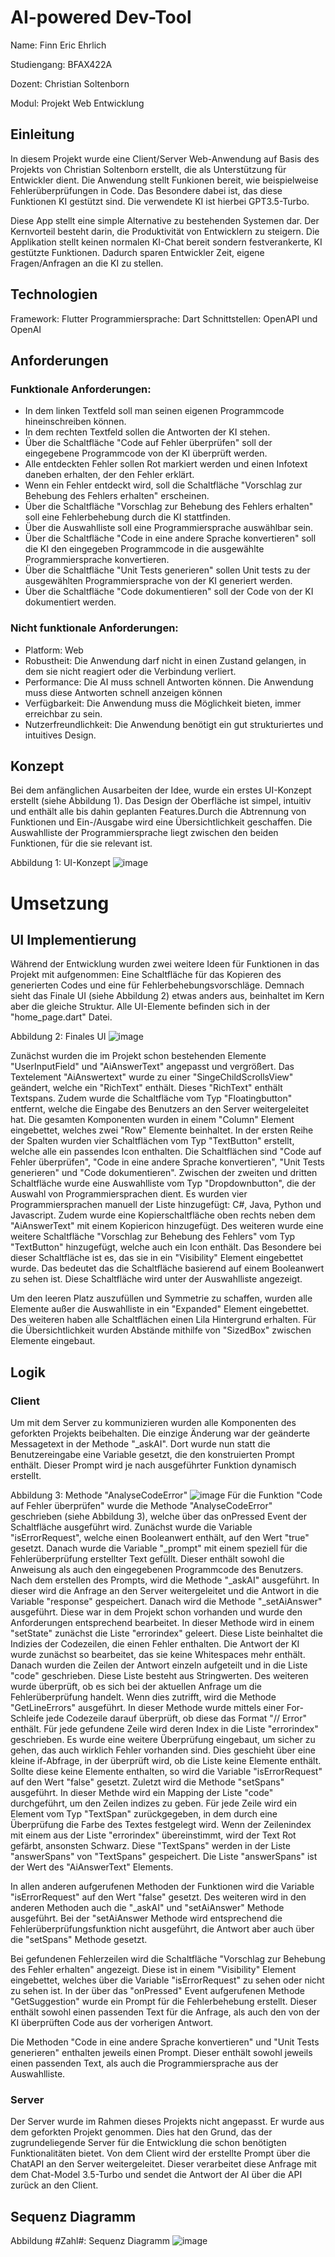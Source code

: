# AI-powered Dev-Tool
  Name: Finn Eric Ehrlich
  
  Studiengang: BFAX422A

  Dozent: Christian Soltenborn
  
  Modul: Projekt Web Entwicklung

## Einleitung
   In diesem Projekt wurde eine Client/Server Web-Anwendung auf Basis des Projekts von Christian Soltenborn erstellt, die als Unterstützung für Entwickler dient. Die Anwendung stellt Funkionen bereit, wie     beispielweise Fehlerüberprüfungen in Code. Das Besondere dabei ist, das diese Funktionen KI gestützt sind. Die verwendete KI ist hierbei GPT3.5-Turbo.

   Diese App stellt eine simple Alternative zu bestehenden Systemen dar. Der Kernvorteil besteht darin, die Produktivität von Entwicklern zu steigern.
   Die Applikation stellt keinen normalen KI-Chat bereit sondern festverankerte, KI gestützte Funktionen. Dadurch sparen Entwickler Zeit, eigene Fragen/Anfragen an die KI zu stellen.

## Technologien
   Framework: Flutter
   Programmiersprache: Dart
   Schnittstellen: OpenAPI und OpenAI
  
## Anforderungen

### Funktionale Anforderungen:
- In dem linken Textfeld soll man seinen eigenen Programmcode hineinschreiben können.
- In dem rechten Textfeld sollen die Antworten der KI stehen.
- Über die Schaltfläche "Code auf Fehler überprüfen" soll der eingegebene Programmcode von der KI überprüft werden.
- Alle entdeckten Fehler sollen Rot markiert werden und einen Infotext daneben erhalten, der den Fehler erklärt.
- Wenn ein Fehler entdeckt wird, soll die Schaltfläche "Vorschlag zur Behebung des Fehlers erhalten" erscheinen.
- Über die Schaltfläche "Vorschlag zur Behebung des Fehlers erhalten" soll eine Fehlerbehebung durch die KI stattfinden.
- Über die Auswahlliste soll eine Programmiersprache auswählbar sein.
- Über die Schaltfläche "Code in eine andere Sprache konvertieren" soll die KI den eingegeben Programmcode in die ausgewählte Programmiersprache konvertieren.
- Über die Schaltfläche "Unit Tests generieren" sollen Unit tests zu der ausgewählten Programmiersprache von der KI generiert werden.
- Über die Schaltfläche "Code dokumentieren" soll der Code von der KI dokumentiert werden.

### Nicht funktionale Anforderungen:
- Platform: Web
- Robustheit: Die Anwendung darf nicht in einen Zustand gelangen, in dem sie nicht reagiert oder die Verbindung verliert.
- Performance: Die AI muss schnell Antworten können. Die Anwendung muss diese Antworten schnell anzeigen können
- Verfügbarkeit: Die Anwendung muss die Möglichkeit bieten, immer erreichbar zu sein.
- Nutzerfreundlichkeit: Die Anwendung benötigt ein gut strukturiertes und intuitives Design.
   
## Konzept
  Bei dem anfänglichen Ausarbeiten der Idee, wurde ein erstes UI-Konzept erstellt (siehe Abbildung 1). Das Design der Oberfläche ist simpel, intuitiv und enthält
  alle bis dahin geplanten Features.Durch die Abtrennung von Funktionen und Ein-/Ausgabe wird eine Übersichtlichkeit geschaffen. 
  Die Auswahlliste der Programmiersprache liegt zwischen den beiden Funktionen, für die sie relevant ist.
  
  Abbildung 1: UI-Konzept
  ![image](https://github.com/FinnEhrl/web_entwicklung_BFAX422A/assets/147406212/2ff00b0a-482f-44f5-b176-5a36c26b3ba7)

# Umsetzung

## UI Implementierung
   Während der Entwicklung wurden zwei weitere Ideen für Funktionen in das Projekt mit aufgenommen: Eine Schaltfläche für das Kopieren des generierten Codes und eine für Fehlerbehebungsvorschläge.
   Demnach sieht das Finale UI (siehe Abbildung 2) etwas anders aus, beinhaltet im Kern aber die gleiche Struktur. Alle UI-Elemente befinden sich in der "home_page.dart" Datei.

   Abbildung 2: Finales UI
   ![image](https://github.com/FinnEhrl/web_entwicklung_BFAX422A/assets/147406212/9c4fafca-b8e8-4f8f-bcfe-f3680b3d3733)

   Zunächst wurden die im Projekt schon bestehenden Elemente "UserInputField" und "AiAnswerText" angepasst und vergrößert. Das Textelement "AiAnswertext"
   wurde zu einer "SingeChildScrollsView" geändert, welche ein "RichText" enthält. Dieses "RichText" enthält Textspans.
   Zudem wurde die Schaltfläche vom Typ "Floatingbutton" entfernt, welche die Eingabe des Benutzers an den Server weitergeleitet hat.
   Die gesamten Komponenten wurden in einem "Column" Element eingebettet, welches zwei "Row" Elemente beinhaltet.
   In der ersten Reihe der Spalten wurden vier Schaltflächen vom Typ "TextButton" erstellt, welche alle ein passendes Icon enthalten.
   Die Schaltflächen sind "Code auf Fehler überprüfen", "Code in eine andere Sprache konvertieren", "Unit Tests generieren" und "Code dokumentieren".
   Zwischen der zweiten und dritten Schaltfläche wurde eine Auswahlliste vom Typ "Dropdownbutton", die der Auswahl von Programmiersprachen dient.
   Es wurden vier Programmiersprachen manuell der Liste hinzugefügt: C#, Java, Python und Javascript.
   Zudem wurde eine Kopierschaltfläche oben rechts neben dem "AiAnswerText" mit einem Kopiericon hinzugefügt.
   Des weiteren wurde eine weitere Schaltfläche "Vorschlag zur Behebung des Fehlers" vom Typ "TextButton" hinzugefügt, welche auch ein Icon enthält. 
   Das Besondere bei dieser Schaltfläche ist es, das sie in ein "Visibility" Element eingebettet wurde. 
   Das bedeutet das die Schaltfläche basierend auf einem Booleanwert zu sehen ist. Diese Schaltfläche wird unter der Auswahlliste angezeigt.
   
   Um den leeren Platz auszufüllen und Symmetrie zu schaffen, wurden alle Elemente außer die Auswahlliste in ein "Expanded" Element eingebettet. Des weiteren haben alle Schaltflächen einen Lila 
   Hintergrund erhalten. Für die Übersichtlichkeit wurden Abstände mithilfe von "SizedBox" zwischen Elemente eingebaut.
   
## Logik
### Client
  Um mit dem Server zu kommunizieren wurden alle Komponenten des geforkten Projekts beibehalten. Die einzige Änderung war der geänderte Messagetext in der Methode "_askAI".
  Dort wurde nun statt die Benutzereingabe eine Variable gesetzt, die den konstruierten Prompt enthält. Dieser Prompt wird je nach ausgeführter Funktion dynamisch erstellt.

  Abbildung 3: Methode "AnalyseCodeError"
  ![image](https://github.com/FinnEhrl/web_entwicklung_BFAX422A/assets/147406212/f1f22669-adb2-4e81-9373-0c550c4bb6db)
  Für die Funktion "Code auf Fehler überprüfen" wurde die Methode "AnalyseCodeError" geschrieben (siehe Abbildung 3), welche über das onPressed Event der Schaltfläche ausgeführt wird.
  Zunächst wurde die Variable "isErrorRequest", welche einen Booleanwert enthält, auf den Wert "true" gesetzt. Danach wurde die Variable "_prompt" mit einem speziell für die Fehlerüberprüfung erstellter 
  Text gefüllt. Dieser enthält sowohl die Anweisung als auch den eingegebenen Programmcode des Benutzers. Nach dem erstellen des Prompts, wird die Methode "_askAI" ausgeführt. 
  In dieser wird die Anfrage an den Server weitergeleitet und die Antwort in die Variable "response" gespeichert. Danach wird die Methode "_setAiAnswer" ausgeführt.
  Diese war in dem Projekt schon vorhanden und wurde den Anforderungen entsprechend bearbeitet.
  In dieser Methode wird in einem "setState" zunächst die Liste "errorindex" geleert. Diese Liste beinhaltet die Indizies der Codezeilen, die einen Fehler enthalten.
  Die Antwort der KI wurde zunächst so bearbeitet, das sie keine Whitespaces mehr enthält. Danach wurden die Zeilen der Antwort einzeln aufgeteilt und in die Liste "code" geschrieben.
  Diese Liste besteht aus Stringwerten. Des weiteren wurde überprüft, ob es sich bei der aktuellen Anfrage um die Fehlerüberprüfung handelt. 
  Wenn dies zutrifft, wird die Methode "GetLineErrors" ausgeführt. In dieser Methode wurde mittels einer For-Schleife jede Codezeile darauf überprüft, ob diese das Format "// Error" enthält.
  Für jede gefundene Zeile wird deren Index in die Liste "errorindex" geschrieben. Es wurde eine weitere Überprüfung eingebaut, um sicher zu gehen, das auch wirklich Fehler vorhanden sind.
  Dies geschieht über eine kleine if-Abfrage, in der überprüft wird, ob die Liste keine Elemente enthält. Sollte diese keine Elemente enthalten, so wird die Variable "isErrorRequest" auf den Wert "false" 
  gesetzt. Zuletzt wird die Methode "setSpans" ausgeführt. In dieser Methde wird ein Mapping der Liste "code" durchgeführt, um den Zeilen indizes zu geben.
  Für jede Zeile wird ein Element vom Typ "TextSpan" zurückgegeben, in dem durch eine Überprüfung die Farbe des Textes festgelegt wird.
  Wenn der Zeilenindex mit einem aus der Liste "errorindex" übereinstimmt, wird der Text Rot gefärbt, ansonsten Schwarz. Diese "TextSpans" werden in der Liste "answerSpans" von "TextSpans" gespeichert.
  Die Liste "answerSpans" ist der Wert des "AiAnswerText" Elements.

  In allen anderen aufgerufenen Methoden der Funktionen wird die Variable "isErrorRequest" auf den Wert "false" gesetzt. Des weiteren wird in den anderen Methoden auch die "_askAI" und "setAiAnswer" 
  Methode ausgeführt. Bei der "setAiAnswer Methode wird entsprechend die Fehlerüberprüfungsfunktion nicht ausgeführt, die Antwort aber auch über die "setSpans" Methode gesetzt.
  
  Bei gefundenen Fehlerzeilen wird die Schaltfläche "Vorschlag zur Behebung des Fehler erhalten" angezeigt. Diese ist in einem "Visibility" Element eingebettet, welches über die Variable "isErrorRequest"    zu sehen oder nicht zu sehen ist. In der über das "onPressed" Event aufgerufenen Methode "GetSuggestion" wurde ein Prompt für die Fehlerbehebung erstellt. Dieser enthält sowohl einen passenden Text für 
  die Anfrage, als auch den von der KI überprüften Code aus der vorherigen Antwort.


  Die Methoden "Code in eine andere Sprache konvertieren" und "Unit Tests generieren" enthalten jeweils einen Prompt. Dieser enthält sowohl jeweils einen passenden Text, als auch die Programmiersprache 
  aus der Auswahlliste. 
### Server
  Der Server wurde im Rahmen dieses Projekts nicht angepasst. Er wurde aus dem geforkten Projekt genommen.
  Dies hat den Grund, das der zugrundeliegende Server für die Entwicklung die schon benötigten Funktionalitäten bietet.
  Von dem Client wird der erstellte Prompt über die ChatAPI an den Server weitergeleitet. 
  Dieser verarbeitet diese Anfrage mit dem Chat-Model 3.5-Turbo und sendet die Antwort der AI über die API zurück an den Client.

## Sequenz Diagramm
Abbildung #Zahl#: Sequenz Diagramm
![image](https://github.com/FinnEhrl/web_entwicklung_BFAX422A/assets/147406212/42e1b714-a4cd-47a5-9944-07f1a97fc9eb)
